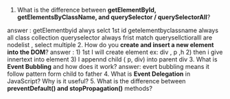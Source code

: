 1. What is the difference between **getElementById, getElementsByClassName, and querySelector / querySelectorAll**?

answer : getElementbyid alwys selct 1st id 
getelementbyclassname always all class collection
queryselector always frist match
querysellctioralll are nodelist , select multiple
2. How do you **create and insert a new element into the DOM**?
answer : 1) 1st I will create element ex: div , p ,h 
         2) then i give innertext into element 
         3) I appennd child ( p, div) into parent div
3. What is **Event Bubbling** and how does it work?
answer:    evert bubbling means it follow pattern form child to father
4. What is **Event Delegation** in JavaScript? Why is it useful?
5. What is the difference between **preventDefault() and stopPropagation()** methods?